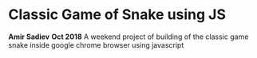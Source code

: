 # Classic Game of Snake using JS
**Amir Sadiev**
**Oct 2018**
A weekend project of building of the classic game snake inside google chrome browser using javascript




